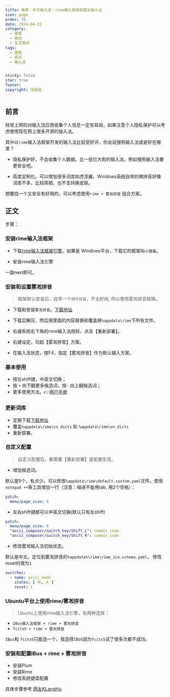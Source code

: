 ```yaml
---
title: 推荐：中文输入法：rime输入框架和雾凇输入法
icon: page
order: 76
date: 2024-04-22
category:
  - 随笔
  - 原创
  - 生活常识
tags:
  - 随笔
  - 观点
  - 输入法


sticky: false
star: true
footer: 
copyright: 无版权
---
```





## 前言 

经常上网的对输入法应用收集个人信息一定有耳闻，如果注意个人隐私保护可以考虑使用现在网上很多开源的输入法。

其中以`rime`输入法框架开发的输入法比较受好评，你会说搜狗输入法或是好在哪里？

- 隐私保护好，不会收集个人数据，比一些烂大街的输入法，例如搜狗输入法要更安全吧。

- 高度定制化。可以增加很多词库如虎添翼。Windows系统自带的微拼音好像词库不多，比较简陋，也不支持换皮肤。

想要找一个又安全有好用的，可以考虑使用`rime + 雾凇拼音` 组合方案。

## 正文

步骤：

### 安装rime输入法框架

- 下载[rime输入法框架引擎](https://rime.im/download/)。如果是 Windows平台，下载它的框架叫`小狼毫`。

- 安装rime输入法引擎

一路next即可。

### 安装和设置雾凇拼音

> 框架默认安装后，自带一个`明月拼音`，不太好用, 所以使用雾凇拼音替换。

- 下载和安装`雾凇拼音`。[下载地址](https://github.com/iDvel/rime-ice)

- 下载后解压，然后用里面的内容替换和覆盖掉`%appdata\rime`下所有文件。
- 右键系统右下角的rime输入法图标，点击【重新部署】。

- 右键设定，勾起【雾凇拼音】方案。
- 在输入法状态，按F4，指定【雾凇拼音】作为默认输入方案。


### 基本使用 

- 按左shift键，中英文切换；
- 按 `+` 向下翻更多候选词，按`-` 向上翻候选词；
- 更多使用方法。👉[用户手册](https://dvel.me/posts/rime-ice/)

### 更新词库

 - 定期下载[下载地址](https://github.com/iDvel/rime-ice)
 - 覆盖`%appdata\rime\cn_dicts` 和 `%appdata\rime\en_dicts`
 - 重新部署。


### 自定义配置

> 自定义配置后，都需要【重新部署】是配置生效。

- 增加候选词。

默认是5个，有点少。可以修改`%appdata\rime\default.custom.yaml`文件。使用`notepad ++`等工具增加一行（注意：缩进不能用tab, 用2个空格）：

```yaml
patch:
  menu/page_size: 9
```
- 左右shift键都可以中英文切换(默认只有左shift)
```yaml
patch:
  menu/page_size: 9
  "ascii_composer/switch_key/Shift_L": commit_code
  "ascii_composer/switch_key/Shift_R": commit_code 
```
- 修改雾凇输入法初始状态。

默认是中文。定位到雾凇拼音的`%appdata%\rime\rime_ice.schema.yaml`，
修改reset的值为`1`

```yaml
switches:
  - name: ascii_mode
    states: [ 中, Ａ ]
    reset: 1
```    



### Ubuntu平台上使用rime/雾凇拼音

> Ubuntu上使用rime输入法引擎，有两种选择：

- `IBus输入法框架 + rime + 雾凇拼音`
- `fcitx5 + rime + 雾凇拼音`

`IBus`和 `fcitx5`只能选一个，我选择`IBUS`因为`fcitx5`试了很多次都不成功。

### 安装和配置IBus + rime + 雾凇拼音

- 安装Plum 
- 安装Rime
- 修改系统键盘配置

具体步骤参考 [网友KLangHu](https://www.cnblogs.com/KLangHu/p/17699295.html) 








